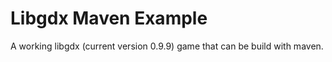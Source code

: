 Libgdx Maven Example
=========================

A working libgdx (current version 0.9.9) game that can be build with maven.

